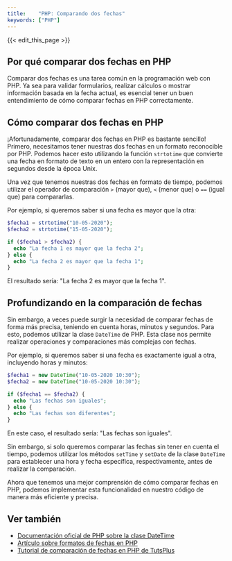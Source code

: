 ```yaml
---
title:    "PHP: Comparando dos fechas"
keywords: ["PHP"]
---
```


{{< edit_this_page >}}

## Por qué comparar dos fechas en PHP

Comparar dos fechas es una tarea común en la programación web con PHP. Ya sea para validar formularios, realizar cálculos o mostrar información basada en la fecha actual, es esencial tener un buen entendimiento de cómo comparar fechas en PHP correctamente.

## Cómo comparar dos fechas en PHP

¡Afortunadamente, comparar dos fechas en PHP es bastante sencillo! Primero, necesitamos tener nuestras dos fechas en un formato reconocible por PHP. Podemos hacer esto utilizando la función `strtotime` que convierte una fecha en formato de texto en un entero con la representación en segundos desde la época Unix.

Una vez que tenemos nuestras dos fechas en formato de tiempo, podemos utilizar el operador de comparación `>` (mayor que), `<` (menor que) o `==` (igual que) para compararlas.

Por ejemplo, si queremos saber si una fecha es mayor que la otra:

```PHP
$fecha1 = strtotime("10-05-2020");
$fecha2 = strtotime("15-05-2020");

if ($fecha1 > $fecha2) {
  echo "La fecha 1 es mayor que la fecha 2";
} else {
  echo "La fecha 2 es mayor que la fecha 1";
}
```

El resultado sería: "La fecha 2 es mayor que la fecha 1".

## Profundizando en la comparación de fechas

Sin embargo, a veces puede surgir la necesidad de comparar fechas de forma más precisa, teniendo en cuenta horas, minutos y segundos. Para esto, podemos utilizar la clase `DateTime` de PHP. Esta clase nos permite realizar operaciones y comparaciones más complejas con fechas.

Por ejemplo, si queremos saber si una fecha es exactamente igual a otra, incluyendo horas y minutos:

```PHP
$fecha1 = new DateTime("10-05-2020 10:30");
$fecha2 = new DateTime("10-05-2020 10:30");

if ($fecha1 == $fecha2) {
  echo "Las fechas son iguales";
} else {
  echo "Las fechas son diferentes";
}
```

En este caso, el resultado sería: "Las fechas son iguales".

Sin embargo, si solo queremos comparar las fechas sin tener en cuenta el tiempo, podemos utilizar los métodos `setTime` y `setDate` de la clase `DateTime` para establecer una hora y fecha específica, respectivamente, antes de realizar la comparación.

Ahora que tenemos una mejor comprensión de cómo comparar fechas en PHP, podemos implementar esta funcionalidad en nuestro código de manera más eficiente y precisa.

## Ver también

- [Documentación oficial de PHP sobre la clase DateTime](https://www.php.net/manual/es/class.datetime.php)
- [Artículo sobre formatos de fechas en PHP](https://www.php.net/manual/es/datetime.formats.php)
- [Tutorial de comparación de fechas en PHP de TutsPlus](https://code.tutsplus.com/tutorials/dates-and-times-in-php--net-5212)